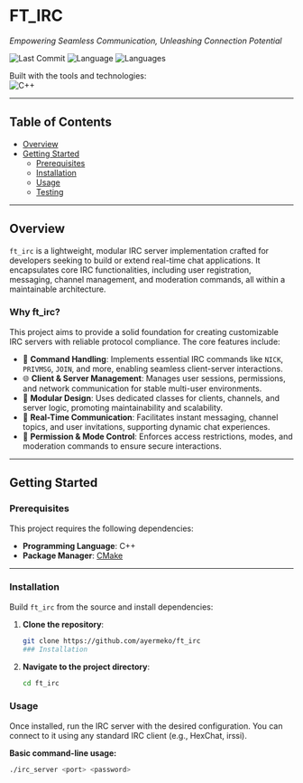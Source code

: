 # FT_IRC

*Empowering Seamless Communication, Unleashing Connection Potential*

![Last Commit](https://img.shields.io/badge/last%20commit-february-blue)
![Language](https://img.shields.io/badge/c%2B%2B-99.0%25-blue)
![Languages](https://img.shields.io/badge/languages-2-informational)

Built with the tools and technologies:  
![C++](https://img.shields.io/badge/C%2B%2B-blue)

---

## Table of Contents

- [Overview](#overview)
- [Getting Started](#getting-started)
  - [Prerequisites](#prerequisites)
  - [Installation](#installation)
  - [Usage](#usage)
  - [Testing](#testing)

---

## Overview

`ft_irc` is a lightweight, modular IRC server implementation crafted for developers seeking to build or extend real-time chat applications. It encapsulates core IRC functionalities, including user registration, messaging, channel management, and moderation commands, all within a maintainable architecture.

### Why ft_irc?

This project aims to provide a solid foundation for creating customizable IRC servers with reliable protocol compliance. The core features include:

- 🧠 **Command Handling**: Implements essential IRC commands like `NICK`, `PRIVMSG`, `JOIN`, and more, enabling seamless client-server interactions.
- 🌐 **Client & Server Management**: Manages user sessions, permissions, and network communication for stable multi-user environments.
- 🧱 **Modular Design**: Uses dedicated classes for clients, channels, and server logic, promoting maintainability and scalability.
- 🚀 **Real-Time Communication**: Facilitates instant messaging, channel topics, and user invitations, supporting dynamic chat experiences.
- 🔐 **Permission & Mode Control**: Enforces access restrictions, modes, and moderation commands to ensure secure interactions.

---

## Getting Started

### Prerequisites

This project requires the following dependencies:

- **Programming Language**: C++
- **Package Manager**: [CMake](https://cmake.org)

---

### Installation

Build `ft_irc` from the source and install dependencies:

1. **Clone the repository**:
   ```bash
   git clone https://github.com/ayermeko/ft_irc
   ### Installation

2. **Navigate to the project directory**:
   ```bash
   cd ft_irc
   
### Usage

Once installed, run the IRC server with the desired configuration. You can connect to it using any standard IRC client (e.g., HexChat, irssi).

**Basic command-line usage:**

```bash
./irc_server <port> <password>

